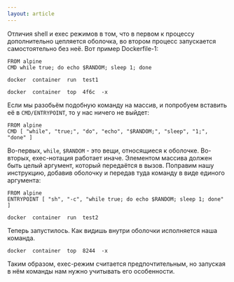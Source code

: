```yaml
---
layout: article
---
```


Отличия shell и exec режимов в том, что в первом к процессу дополнительно цепляется оболочка, во втором процесс запускается самостоятельно без неё. Вот пример Dockerfile-1:

```
FROM alpine  
CMD while true; do echo $RANDOM; sleep 1; done
```

```
docker  container  run  test1
```

```
docker  container  top  4f6c  -x
```

Если мы разобьём подобную команду на массив, и попробуем вставить её в `CMD/ENTRYPOINT`, то у нас ничего не выйдет:

```
FROM alpine  
CMD [ "while", "true;", "do", "echo", "$RANDOM;", "sleep", "1;", "done" ]
```

Во-первых, `while`, `$RANDOM` - это вещи, относящиеся к оболочке. Во-вторых, exec-нотация работает иначе. Элементом массива должен быть целый аргумент, который передаётся в вызов. Поправим нашу инструкцию, добавив оболочку и передав туда команду в виде единого аргумента:

```
FROM alpine  
ENTRYPOINT [ "sh", "-c", "while true; do echo $RANDOM; sleep 1; done" ]
```

```
docker  container  run  test2
```

Теперь запустилось. Как видишь внутри оболочки исполняется наша команда.

```
docker  container  top  8244  -x
```

Таким образом, exec-режим считается предпочтительным, но запуская в нём команды нам нужно учитывать его особенности.
